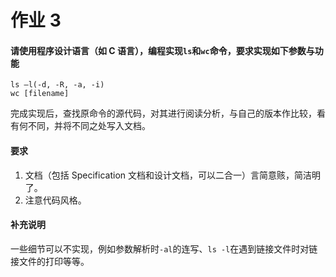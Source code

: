 # 作业 3

#### 请使用程序设计语言（如 C 语言），编程实现`ls`和`wc`命令，要求实现如下参数与功能

```
ls –l(-d, -R, -a, -i)‏
wc [filename]
```

完成实现后，查找原命令的源代码，对其进行阅读分析，与自己的版本作比较，看有何不同，并将不同之处写入文档。

#### 要求

1. 文档（包括 Specification 文档和设计文档，可以二合一）言简意赅，简洁明了。
2. 注意代码风格。

#### 补充说明

一些细节可以不实现，例如参数解析时`-al`的连写、`ls -l`在遇到链接文件时对链接文件的打印等等。


